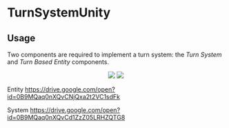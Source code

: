 # TurnSystemUnity

## Usage

Two components are required to implement a turn system: the _Turn System_ and _Turn Based Entity_ components.

<p align="center">
  <img src="https://drive.google.com/uc?export=view&id=0B9MQaq0nXQvCNjQxa2t2VC1sdFk">
    <img src="https://drive.google.com/uc?export=view&id=0B9MQaq0nXQvCd1ZzZ05LRHZQTG8">
</p>

Entity
https://drive.google.com/open?id=0B9MQaq0nXQvCNjQxa2t2VC1sdFk

System
https://drive.google.com/open?id=0B9MQaq0nXQvCd1ZzZ05LRHZQTG8
